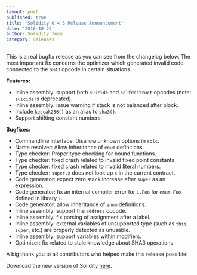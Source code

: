 ```yaml
---
layout: post
published: true
title: 'Solidity 0.4.3 Release Announcement'
date: '2016-10-25'
author: Solidity Team
category: Releases
---
```


This is a real bugfix release as you can see from the changelog below. The most important fix concerns the optimizer which generated invalid code connected to the `SHA3` opcode in certain situations.

**Features:**

- Inline assembly: support both `suicide` and `selfdestruct` opcodes
  (note: `suicide` is deprecated).
- Inline assembly: issue warning if stack is not balanced after block.
- Include `keccak256()` as an alias to `sha3()`.
- Support shifting constant numbers.

**Bugfixes:**

- Commandline interface: Disallow unknown options in `solc`.
- Name resolver: Allow inheritance of `enum` definitions.
- Type checker: Proper type checking for bound functions.
- Type checker: fixed crash related to invalid fixed point constants
- Type checker: fixed crash related to invalid literal numbers.
- Type checker: `super.x` does not look up `x` in the current contract.
- Code generator: expect zero stack increase after `super` as an expression.
- Code generator: fix an internal compiler error for `L.Foo` for `enum Foo` defined in library `L`.
- Code generator: allow inheritance of `enum` definitions.
- Inline assembly: support the `address` opcode.
- Inline assembly: fix parsing of assignment after a label.
- Inline assembly: external variables of unsupported type (such as `this`, `super`, etc.)
  are properly detected as unusable.
- Inline assembly: support variables within modifiers.
- Optimizer: fix related to stale knowledge about SHA3 operations

A big thank you to all contributors who helped make this release possible!

Download the new version of Solidity [here](https://github.com/ethereum/solidity/releases/tag/v0.4.3).
